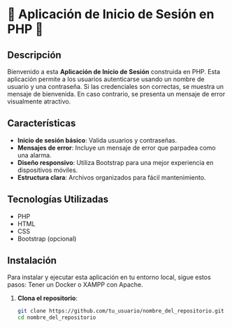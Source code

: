 # 🎉 Aplicación de Inicio de Sesión en PHP 🎉

## Descripción

Bienvenido a esta **Aplicación de Inicio de Sesión** construida en PHP. Esta aplicación permite a los usuarios autenticarse usando un nombre de usuario y una contraseña. Si las credenciales son correctas, se muestra un mensaje de bienvenida. En caso contrario, se presenta un mensaje de error visualmente atractivo.

## Características

- **Inicio de sesión básico**: Valida usuarios y contraseñas.
- **Mensajes de error**: Incluye un mensaje de error que parpadea como una alarma.
- **Diseño responsivo**: Utiliza Bootstrap para una mejor experiencia en dispositivos móviles.
- **Estructura clara**: Archivos organizados para fácil mantenimiento.

## Tecnologías Utilizadas

- PHP
- HTML
- CSS
- Bootstrap (opcional)

## Instalación

Para instalar y ejecutar esta aplicación en tu entorno local, sigue estos pasos: Tener un Docker o XAMPP con Apache.

1. **Clona el repositorio**:

   ```bash
   git clone https://github.com/tu_usuario/nombre_del_repositorio.git
   cd nombre_del_repositorio

